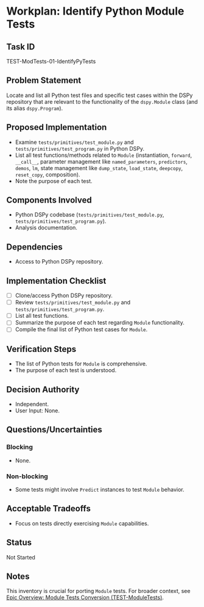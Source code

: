 # Workplan: Identify Python Module Tests

## Task ID
TEST-ModTests-01-IdentifyPyTests

## Problem Statement
Locate and list all Python test files and specific test cases within the DSPy repository that are relevant to the functionality of the `dspy.Module` class (and its alias `dspy.Program`).

## Proposed Implementation
- Examine `tests/primitives/test_module.py` and `tests/primitives/test_program.py` in Python DSPy.
- List all test functions/methods related to `Module` (instantiation, `forward`, `__call__`, parameter management like `named_parameters`, `predictors`, `demos`, `lm`, state management like `dump_state`, `load_state`, `deepcopy`, `reset_copy`, composition).
- Note the purpose of each test.

## Components Involved
- Python DSPy codebase (`tests/primitives/test_module.py`, `tests/primitives/test_program.py`).
- Analysis documentation.

## Dependencies
- Access to Python DSPy repository.

## Implementation Checklist
- [ ] Clone/access Python DSPy repository.
- [ ] Review `tests/primitives/test_module.py` and `tests/primitives/test_program.py`.
- [ ] List all test functions.
- [ ] Summarize the purpose of each test regarding `Module` functionality.
- [ ] Compile the final list of Python test cases for `Module`.

## Verification Steps
- The list of Python tests for `Module` is comprehensive.
- The purpose of each test is understood.

## Decision Authority
- Independent.
- User Input: None.

## Questions/Uncertainties
### Blocking
- None.
### Non-blocking
- Some tests might involve `Predict` instances to test `Module` behavior.

## Acceptable Tradeoffs
- Focus on tests directly exercising `Module` capabilities.

## Status
Not Started

## Notes
This inventory is crucial for porting `Module` tests.
For broader context, see [Epic Overview: Module Tests Conversion (TEST-ModuleTests)](../../docs/planning/workplans/TEST-ModuleTests.md).